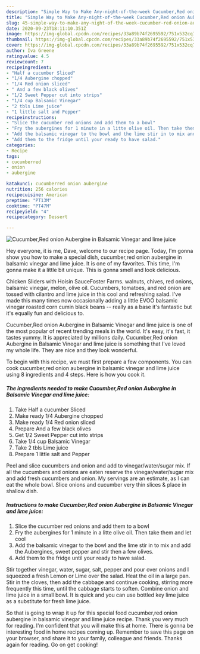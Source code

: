 ```yaml
---
description: "Simple Way to Make Any-night-of-the-week Cucumber,Red onion Aubergine in Balsamic Vinegar and lime juice"
title: "Simple Way to Make Any-night-of-the-week Cucumber,Red onion Aubergine in Balsamic Vinegar and lime juice"
slug: 45-simple-way-to-make-any-night-of-the-week-cucumber-red-onion-aubergine-in-balsamic-vinegar-and-lime-juice
date: 2020-09-23T18:11:10.351Z
image: https://img-global.cpcdn.com/recipes/33a89b74f2695592/751x532cq70/cucumberred-onion-aubergine-in-balsamic-vinegar-and-lime-juice-recipe-main-photo.jpg
thumbnail: https://img-global.cpcdn.com/recipes/33a89b74f2695592/751x532cq70/cucumberred-onion-aubergine-in-balsamic-vinegar-and-lime-juice-recipe-main-photo.jpg
cover: https://img-global.cpcdn.com/recipes/33a89b74f2695592/751x532cq70/cucumberred-onion-aubergine-in-balsamic-vinegar-and-lime-juice-recipe-main-photo.jpg
author: Iva Greene
ratingvalue: 4.5
reviewcount: 7
recipeingredient:
- "Half a cucumber Sliced"
- "1/4 Aubergine chopped"
- "1/4 Red onion sliced"
- " And a few black olives"
- "1/2 Sweet Pepper cut into strips"
- "1/4 cup Balsamic Vinegar"
- "2 tbls Lime juice"
- "1 little salt and Pepper"
recipeinstructions:
- "Slice the cucumber red onions and add them to a bowl"
- "Fry the aubergines for 1 minute in a litte olive oil. Then take them and let cool"
- "Add the balsamic vinegar to the bowl and the lime stir in to mix and add the Aubergines, sweet pepper and stir then a few olives."
- "Add them to the fridge until your ready to have salad."
categories:
- Recipe
tags:
- cucumberred
- onion
- aubergine

katakunci: cucumberred onion aubergine 
nutrition: 256 calories
recipecuisine: American
preptime: "PT13M"
cooktime: "PT47M"
recipeyield: "4"
recipecategory: Dessert

---
```



![Cucumber,Red onion Aubergine in Balsamic Vinegar and lime juice](https://img-global.cpcdn.com/recipes/33a89b74f2695592/751x532cq70/cucumberred-onion-aubergine-in-balsamic-vinegar-and-lime-juice-recipe-main-photo.jpg)

Hey everyone, it is me, Dave, welcome to our recipe page. Today, I'm gonna show you how to make a special dish, cucumber,red onion aubergine in balsamic vinegar and lime juice. It is one of my favorites. This time, I'm gonna make it a little bit unique. This is gonna smell and look delicious.

Chicken Sliders with Hoisin SauceFoster Farms. walnuts, chives, red onions, balsamic vinegar, melon, olive oil. Cucumbers, tomatoes, and red onion are tossed with cilantro and lime juice in this cool and refreshing salad. I&#39;ve made this many times now occasionally adding a little EVOO balsamic vinegar roasted corn cumin black beans -- really as a base it&#39;s fantastic but it&#39;s equally fun and delicious to.

Cucumber,Red onion Aubergine in Balsamic Vinegar and lime juice is one of the most popular of recent trending meals in the world. It's easy, it's fast, it tastes yummy. It is appreciated by millions daily. Cucumber,Red onion Aubergine in Balsamic Vinegar and lime juice is something that I've loved my whole life. They are nice and they look wonderful.


To begin with this recipe, we must first prepare a few components. You can cook cucumber,red onion aubergine in balsamic vinegar and lime juice using 8 ingredients and 4 steps. Here is how you cook it.

<!--inarticleads1-->

##### The ingredients needed to make Cucumber,Red onion Aubergine in Balsamic Vinegar and lime juice:

1. Take Half a cucumber Sliced
1. Make ready 1/4 Aubergine chopped
1. Make ready 1/4 Red onion sliced
1. Prepare  And a few black olives
1. Get 1/2 Sweet Pepper cut into strips
1. Take 1/4 cup Balsamic Vinegar
1. Take 2 tbls Lime juice
1. Prepare 1 little salt and Pepper


Peel and slice cucumbers and onion and add to vinegar/water/sugar mix. If all the cucumbers and onions are eaten reserve the vinegar/water/sugar mix and add fresh cucumbers and onion. My servings are an estimate, as I can eat the whole bowl. Slice onions and cucumber very thin slices &amp; place in shallow dish. 

<!--inarticleads2-->

##### Instructions to make Cucumber,Red onion Aubergine in Balsamic Vinegar and lime juice:

1. Slice the cucumber red onions and add them to a bowl
1. Fry the aubergines for 1 minute in a litte olive oil. Then take them and let cool
1. Add the balsamic vinegar to the bowl and the lime stir in to mix and add the Aubergines, sweet pepper and stir then a few olives.
1. Add them to the fridge until your ready to have salad.


Stir together vinegar, water, sugar, salt, pepper and pour over onions and I squeezed a fresh Lemon or Lime over the salad. Heat the oil in a large pan. Stir in the cloves, then add the cabbage and continue cooking, stirring more frequently this time, until the cabbage starts to soften. Combine onion and lime juice in a small bowl. It is quick and you can use bottled key lime juice as a substitute for fresh lime juice. 

So that is going to wrap it up for this special food cucumber,red onion aubergine in balsamic vinegar and lime juice recipe. Thank you very much for reading. I'm confident that you will make this at home. There is gonna be interesting food in home recipes coming up. Remember to save this page on your browser, and share it to your family, colleague and friends. Thanks again for reading. Go on get cooking!
